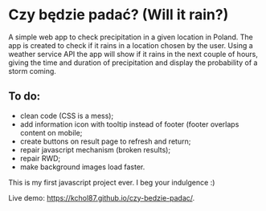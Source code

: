 # Czy będzie padać? (Will it rain?)

A simple web app to check precipitation in a given location in Poland. 
The app is created to check if it rains in a location chosen by the user. Using a weather service API the app will show if it rains in the next couple of hours, giving the time and duration of precipitation and display the probability of a storm coming. 

## To do:
* clean code (CSS is a mess);
* add information icon with tooltip instead of footer (footer overlaps content on mobile;
* create buttons on result page to refresh and return;
* repair javascript mechanism (broken results);
* repair RWD;
* make background images load faster.

This is my first javascript project ever. I beg your indulgence :)

Live demo: https://kchol87.github.io/czy-bedzie-padac/.
